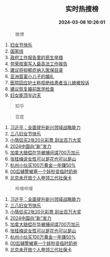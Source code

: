 <div align="center"><h2>实时热搜榜</h2><h4>2024-03-08 10:26:01</h4></div>

> 微博  

1. [妇女节快乐](https://s.weibo.com/weibo?q=%E5%A6%87%E5%A5%B3%E8%8A%82%E5%BF%AB%E4%B9%90&t=31&band_rank=1&Refer=top)<br />
2. [国家线](https://s.weibo.com/weibo?q=%E5%9B%BD%E5%AE%B6%E7%BA%BF&t=31&band_rank=2&Refer=top)<br />
3. [政府工作报告里的民生举措](https://s.weibo.com/weibo?q=%23%E6%94%BF%E5%BA%9C%E5%B7%A5%E4%BD%9C%E6%8A%A5%E5%91%8A%E9%87%8C%E7%9A%84%E6%B0%91%E7%94%9F%E4%B8%BE%E6%8E%AA%23&t=31&band_rank=3&Refer=top)<br />
4. [劳荣枝案写入最高法工作报告](https://s.weibo.com/weibo?q=%23%E5%8A%B3%E8%8D%A3%E6%9E%9D%E6%A1%88%E5%86%99%E5%85%A5%E6%9C%80%E9%AB%98%E6%B3%95%E5%B7%A5%E4%BD%9C%E6%8A%A5%E5%91%8A%23&t=31&band_rank=4&Refer=top)<br />
5. [建议将抑郁症纳入医保目录](https://s.weibo.com/weibo?q=%23%E5%BB%BA%E8%AE%AE%E5%B0%86%E6%8A%91%E9%83%81%E7%97%87%E7%BA%B3%E5%85%A5%E5%8C%BB%E4%BF%9D%E7%9B%AE%E5%BD%95%23&t=31&band_rank=5&Refer=top)<br />
6. [亚洲首富小儿子的婚礼](https://s.weibo.com/weibo?q=%E4%BA%9A%E6%B4%B2%E9%A6%96%E5%AF%8C%E5%B0%8F%E5%84%BF%E5%AD%90%E7%9A%84%E5%A9%9A%E7%A4%BC&t=31&band_rank=6&Refer=top)<br />
7. [医院回应护士称拒绝给患者当儿媳被投诉](https://s.weibo.com/weibo?q=%23%E5%8C%BB%E9%99%A2%E5%9B%9E%E5%BA%94%E6%8A%A4%E5%A3%AB%E7%A7%B0%E6%8B%92%E7%BB%9D%E7%BB%99%E6%82%A3%E8%80%85%E5%BD%93%E5%84%BF%E5%AA%B3%E8%A2%AB%E6%8A%95%E8%AF%89%23&t=31&band_rank=7&Refer=top)<br />
8. [建议恢复婚前医学检查](https://s.weibo.com/weibo?q=%23%E5%BB%BA%E8%AE%AE%E6%81%A2%E5%A4%8D%E5%A9%9A%E5%89%8D%E5%8C%BB%E5%AD%A6%E6%A3%80%E6%9F%A5%23&t=31&band_rank=8&Refer=top)<br />
9. [妇女能顶半边天](https://s.weibo.com/weibo?q=%E5%A6%87%E5%A5%B3%E8%83%BD%E9%A1%B6%E5%8D%8A%E8%BE%B9%E5%A4%A9&t=31&band_rank=9&Refer=top)<br />

> 知乎  


> 百度  

1. [习近平：全面提升新兴领域战略能力](https://www.baidu.com/s?wd=%E4%B9%A0%E8%BF%91%E5%B9%B3%EF%BC%9A%E5%85%A8%E9%9D%A2%E6%8F%90%E5%8D%87%E6%96%B0%E5%85%B4%E9%A2%86%E5%9F%9F%E6%88%98%E7%95%A5%E8%83%BD%E5%8A%9B&sa=fyb_news&rsv_dl=fyb_news)<br />
2. [三八妇女节快乐](https://www.baidu.com/s?wd=%E5%A6%87%E5%A5%B3%E8%8A%82%E5%BF%AB%E4%B9%90&sa=fyb_news&rsv_dl=fyb_news)<br />
3. [小情侣买2张20元彩票 刮出百万大奖](https://www.baidu.com/s?wd=%E5%B0%8F%E6%83%85%E4%BE%A3%E4%B9%B02%E5%BC%A020%E5%85%83%E5%BD%A9%E7%A5%A8+%E5%88%AE%E5%87%BA%E7%99%BE%E4%B8%87%E5%A4%A7%E5%A5%96&sa=fyb_news&rsv_dl=fyb_news)<br />
4. [2024中国向“新”发力](https://www.baidu.com/s?wd=2024%E4%B8%AD%E5%9B%BD%E5%90%91%E2%80%9C%E6%96%B0%E2%80%9D%E5%8F%91%E5%8A%9B&sa=fyb_news&rsv_dl=fyb_news)<br />
5. [加拿大赔偿在华被捕间谍700万加元](https://www.baidu.com/s?wd=%E5%8A%A0%E6%8B%BF%E5%A4%A7%E8%B5%94%E5%81%BF%E5%9C%A8%E5%8D%8E%E8%A2%AB%E6%8D%95%E9%97%B4%E8%B0%8D700%E4%B8%87%E5%8A%A0%E5%85%83&sa=fyb_news&rsv_dl=fyb_news)<br />
6. [张桂梅说女性可以是花也可以是山](https://www.baidu.com/s?wd=%E5%BC%A0%E6%A1%82%E6%A2%85%E8%AF%B4%E5%A5%B3%E6%80%A7%E5%8F%AF%E4%BB%A5%E6%98%AF%E8%8A%B1%E4%B9%9F%E5%8F%AF%E4%BB%A5%E6%98%AF%E5%B1%B1&sa=fyb_news&rsv_dl=fyb_news)<br />
7. [杭州小伙买100万黄金一年赚50%](https://www.baidu.com/s?wd=%E6%9D%AD%E5%B7%9E%E5%B0%8F%E4%BC%99%E4%B9%B0100%E4%B8%87%E9%BB%84%E9%87%91%E4%B8%80%E5%B9%B4%E8%B5%9A50%25&sa=fyb_news&rsv_dl=fyb_news)<br />
8. [00后辅警被塞一个娃秒变临时奶爸](https://www.baidu.com/s?wd=00%E5%90%8E%E8%BE%85%E8%AD%A6%E8%A2%AB%E5%A1%9E%E4%B8%80%E4%B8%AA%E5%A8%83%E7%A7%92%E5%8F%98%E4%B8%B4%E6%97%B6%E5%A5%B6%E7%88%B8&sa=fyb_news&rsv_dl=fyb_news)<br />
9. [北京未开放个人申领三代社保卡](https://www.baidu.com/s?wd=%E5%8C%97%E4%BA%AC%E6%9C%AA%E5%BC%80%E6%94%BE%E4%B8%AA%E4%BA%BA%E7%94%B3%E9%A2%86%E4%B8%89%E4%BB%A3%E7%A4%BE%E4%BF%9D%E5%8D%A1&sa=fyb_news&rsv_dl=fyb_news)<br />

> 哔哩哔哩  

1. [习近平：全面提升新兴领域战略能力](https://www.baidu.com/s?wd=%E4%B9%A0%E8%BF%91%E5%B9%B3%EF%BC%9A%E5%85%A8%E9%9D%A2%E6%8F%90%E5%8D%87%E6%96%B0%E5%85%B4%E9%A2%86%E5%9F%9F%E6%88%98%E7%95%A5%E8%83%BD%E5%8A%9B&sa=fyb_news&rsv_dl=fyb_news)<br />
2. [三八妇女节快乐](https://www.baidu.com/s?wd=%E5%A6%87%E5%A5%B3%E8%8A%82%E5%BF%AB%E4%B9%90&sa=fyb_news&rsv_dl=fyb_news)<br />
3. [小情侣买2张20元彩票 刮出百万大奖](https://www.baidu.com/s?wd=%E5%B0%8F%E6%83%85%E4%BE%A3%E4%B9%B02%E5%BC%A020%E5%85%83%E5%BD%A9%E7%A5%A8+%E5%88%AE%E5%87%BA%E7%99%BE%E4%B8%87%E5%A4%A7%E5%A5%96&sa=fyb_news&rsv_dl=fyb_news)<br />
4. [2024中国向“新”发力](https://www.baidu.com/s?wd=2024%E4%B8%AD%E5%9B%BD%E5%90%91%E2%80%9C%E6%96%B0%E2%80%9D%E5%8F%91%E5%8A%9B&sa=fyb_news&rsv_dl=fyb_news)<br />
5. [加拿大赔偿在华被捕间谍700万加元](https://www.baidu.com/s?wd=%E5%8A%A0%E6%8B%BF%E5%A4%A7%E8%B5%94%E5%81%BF%E5%9C%A8%E5%8D%8E%E8%A2%AB%E6%8D%95%E9%97%B4%E8%B0%8D700%E4%B8%87%E5%8A%A0%E5%85%83&sa=fyb_news&rsv_dl=fyb_news)<br />
6. [张桂梅说女性可以是花也可以是山](https://www.baidu.com/s?wd=%E5%BC%A0%E6%A1%82%E6%A2%85%E8%AF%B4%E5%A5%B3%E6%80%A7%E5%8F%AF%E4%BB%A5%E6%98%AF%E8%8A%B1%E4%B9%9F%E5%8F%AF%E4%BB%A5%E6%98%AF%E5%B1%B1&sa=fyb_news&rsv_dl=fyb_news)<br />
7. [杭州小伙买100万黄金一年赚50%](https://www.baidu.com/s?wd=%E6%9D%AD%E5%B7%9E%E5%B0%8F%E4%BC%99%E4%B9%B0100%E4%B8%87%E9%BB%84%E9%87%91%E4%B8%80%E5%B9%B4%E8%B5%9A50%25&sa=fyb_news&rsv_dl=fyb_news)<br />
8. [00后辅警被塞一个娃秒变临时奶爸](https://www.baidu.com/s?wd=00%E5%90%8E%E8%BE%85%E8%AD%A6%E8%A2%AB%E5%A1%9E%E4%B8%80%E4%B8%AA%E5%A8%83%E7%A7%92%E5%8F%98%E4%B8%B4%E6%97%B6%E5%A5%B6%E7%88%B8&sa=fyb_news&rsv_dl=fyb_news)<br />
9. [北京未开放个人申领三代社保卡](https://www.baidu.com/s?wd=%E5%8C%97%E4%BA%AC%E6%9C%AA%E5%BC%80%E6%94%BE%E4%B8%AA%E4%BA%BA%E7%94%B3%E9%A2%86%E4%B8%89%E4%BB%A3%E7%A4%BE%E4%BF%9D%E5%8D%A1&sa=fyb_news&rsv_dl=fyb_news)<br />
